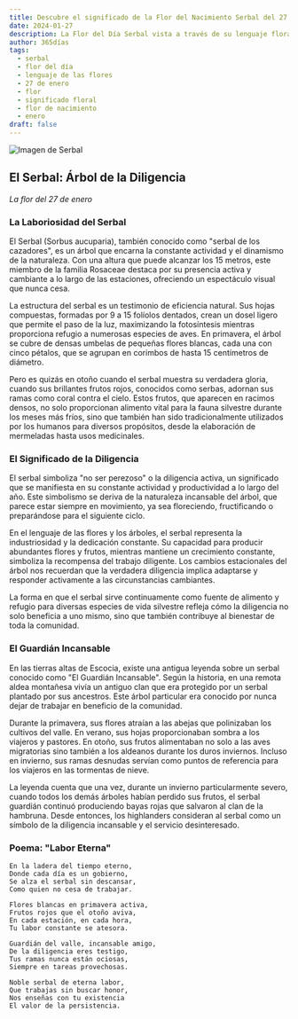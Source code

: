 ```yaml
---
title: Descubre el significado de la Flor del Nacimiento Serbal del 27 de enero
date: 2024-01-27
description: La Flor del Día Serbal vista a través de su lenguaje floral e historias
author: 365días
tags:
  - serbal
  - flor del día
  - lenguaje de las flores
  - 27 de enero
  - flor
  - significado floral
  - flor de nacimiento
  - enero
draft: false
---
```


![Imagen de Serbal](https://cdn.pixabay.com/photo/2013/12/09/12/21/mountain-ash-225903_1280.jpg#center#center)


## El Serbal: Árbol de la Diligencia
*La flor del 27 de enero*

### La Laboriosidad del Serbal

El Serbal (Sorbus aucuparia), también conocido como "serbal de los cazadores", es un árbol que encarna la constante actividad y el dinamismo de la naturaleza. Con una altura que puede alcanzar los 15 metros, este miembro de la familia Rosaceae destaca por su presencia activa y cambiante a lo largo de las estaciones, ofreciendo un espectáculo visual que nunca cesa.

La estructura del serbal es un testimonio de eficiencia natural. Sus hojas compuestas, formadas por 9 a 15 folíolos dentados, crean un dosel ligero que permite el paso de la luz, maximizando la fotosíntesis mientras proporciona refugio a numerosas especies de aves. En primavera, el árbol se cubre de densas umbelas de pequeñas flores blancas, cada una con cinco pétalos, que se agrupan en corimbos de hasta 15 centímetros de diámetro.

Pero es quizás en otoño cuando el serbal muestra su verdadera gloria, cuando sus brillantes frutos rojos, conocidos como serbas, adornan sus ramas como coral contra el cielo. Estos frutos, que aparecen en racimos densos, no solo proporcionan alimento vital para la fauna silvestre durante los meses más fríos, sino que también han sido tradicionalmente utilizados por los humanos para diversos propósitos, desde la elaboración de mermeladas hasta usos medicinales.

### El Significado de la Diligencia

El serbal simboliza "no ser perezoso" o la diligencia activa, un significado que se manifiesta en su constante actividad y productividad a lo largo del año. Este simbolismo se deriva de la naturaleza incansable del árbol, que parece estar siempre en movimiento, ya sea floreciendo, fructificando o preparándose para el siguiente ciclo.

En el lenguaje de las flores y los árboles, el serbal representa la industriosidad y la dedicación constante. Su capacidad para producir abundantes flores y frutos, mientras mantiene un crecimiento constante, simboliza la recompensa del trabajo diligente. Los cambios estacionales del árbol nos recuerdan que la verdadera diligencia implica adaptarse y responder activamente a las circunstancias cambiantes.

La forma en que el serbal sirve continuamente como fuente de alimento y refugio para diversas especies de vida silvestre refleja cómo la diligencia no solo beneficia a uno mismo, sino que también contribuye al bienestar de toda la comunidad.

### El Guardián Incansable

En las tierras altas de Escocia, existe una antigua leyenda sobre un serbal conocido como "El Guardián Incansable". Según la historia, en una remota aldea montañesa vivía un antiguo clan que era protegido por un serbal plantado por sus ancestros. Este árbol particular era conocido por nunca dejar de trabajar en beneficio de la comunidad.

Durante la primavera, sus flores atraían a las abejas que polinizaban los cultivos del valle. En verano, sus hojas proporcionaban sombra a los viajeros y pastores. En otoño, sus frutos alimentaban no solo a las aves migratorias sino también a los aldeanos durante los duros inviernos. Incluso en invierno, sus ramas desnudas servían como puntos de referencia para los viajeros en las tormentas de nieve.

La leyenda cuenta que una vez, durante un invierno particularmente severo, cuando todos los demás árboles habían perdido sus frutos, el serbal guardián continuó produciendo bayas rojas que salvaron al clan de la hambruna. Desde entonces, los highlanders consideran al serbal como un símbolo de la diligencia incansable y el servicio desinteresado.

### Poema: "Labor Eterna"

```
En la ladera del tiempo eterno,
Donde cada día es un gobierno,
Se alza el serbal sin descansar,
Como quien no cesa de trabajar.

Flores blancas en primavera activa,
Frutos rojos que el otoño aviva,
En cada estación, en cada hora,
Tu labor constante se atesora.

Guardián del valle, incansable amigo,
De la diligencia eres testigo,
Tus ramas nunca están ociosas,
Siempre en tareas provechosas.

Noble serbal de eterna labor,
Que trabajas sin buscar honor,
Nos enseñas con tu existencia
El valor de la persistencia.
```